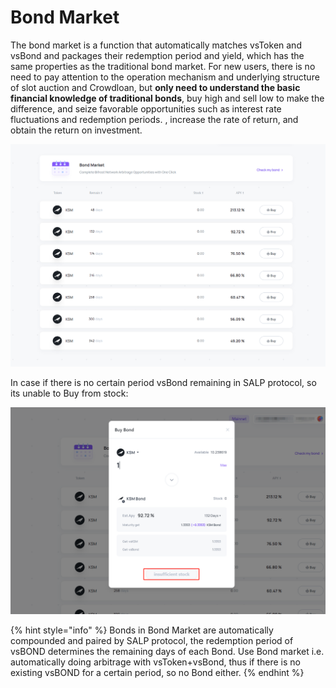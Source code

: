 # Bond Market

The bond market is a function that automatically matches vsToken and vsBond and packages their redemption period and yield, which has the same properties as the traditional bond market. For new users, there is no need to pay attention to the operation mechanism and underlying structure of slot auction and Crowdloan, but **only need to understand the basic financial knowledge of traditional bonds**, buy high and sell low to make the difference, and seize favorable opportunities such as interest rate fluctuations and redemption periods. , increase the rate of return, and obtain the return on investment.



![](<../../../.gitbook/assets/image (74).png>)

In case if there is no certain period vsBond remaining in SALP protocol, so its unable to Buy from stock:

![](<../../../.gitbook/assets/image (30).png>)

{% hint style="info" %}
Bonds in Bond Market are automatically compounded and paired by SALP protocol, the redemption period of vsBOND determines the remaining days of each Bond. Use Bond market i.e. automatically doing arbitrage with vsToken+vsBond, thus if there is no existing vsBOND for a certain period, so no Bond either.
{% endhint %}
